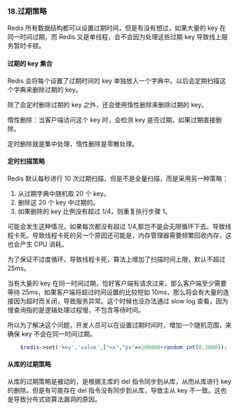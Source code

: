 ### 18.过期策略

Redis 所有数据结构都可以设置过期时间，但是有没有想过，如果大量的 key 在同一时间过期，而 Redis 又是单线程，会不会因为处理这些过期 key 导致线上服务暂时卡顿。


#### 过期的 key 集合
Redis 会将每个设置了过期时间的 key 单独放入一个字典中。以后会定期扫描这个字典来删除过期的 key。

除了会定时删除过期的 key 之外，还会使用惰性删除来删除过期的 key。

惰性删除：当客户端访问这个 key 时，会检测 key 是否过期，如果过期直接删除。

定时删除就是集中处理，惰性删除是零散处理。

#### 定时扫描策略
Redis 默认每秒进行 10 次过期扫描，但是不是全量扫描，而是采用另一种策略：
1. 从过期字典中随机取 20 个 key。
2. 删除这 20 个 key 中过期的。
3. 如果删除的 key 比例没有超过 1/4，则重复执行步骤 1。

可能会发生这种情况，如果每次都没有超过 1/4,那岂不是会无限循环下去。导致线程卡死。导致线程卡死的另一个原因还可能是，内存管理器需要频繁回收内存，这也会产生 CPU 消耗。

为了保证不过度循环，导致线程卡死，算法上增加了扫描时间上限，默认不超过 25ms。

当有大量的 key 在同一时间过期，恰好客户端有请求过来，那么客户端至少需要等待 25ms，如果客户端将超过时间设置的比较短如 10ms，那么将会有大量的连接因为超时而关闭，导致服务异常。这个时候也没办法通过 slow log 查看，因为慢查询指的是逻辑处理过程慢，不包含等待时间。

所以为了解决这个问题，开发人员可以在设置过期时间时，增加一个随机范围，来确保 key 不会在同一时间过期。
```php
    $redis->set('key','value',["nx","px"=>100000+random_int(0,3000));
```

#### 从库的过期策略
从库的过期策略是被动的，是根据主库的 del 指令同步到从库，从而从库进行 key 的删除。但是有可能存在 del 指令没有同步到从库，导致主从 key 不一致。这也是导致分布式锁算法漏洞的原因。